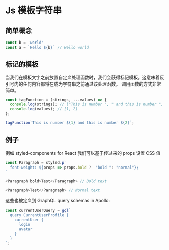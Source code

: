 # Js 模板字符串

## 简单概念

```javascript
const b = 'world'
const a = `Hello ${b}` // Hello world
```

## 标记的模板

当我们在模板文字之前放置自定义处理函数时，我们会获得标记模板。这意味着反引号内的任何内容都将在成为字符串之前通过该处理函数。 调用函数的方式非常简单。

```javascript
const tagFunction = (strings, ...values) => {
  console.log(strings); // ["This is number ", " and this is number ", ""]
  console.log(values); // [1, 2]
};

tagFunction`This is number ${1} and this is number ${2}`;
```

## 例子

例如 styled-components for React 我们可以基于传过来的 props 设置 CSS 值

```javascript
const Paragraph = styled.p`
  font-weight: ${props => props.bold ?  "bold ": "normal"};
`

<Paragraph bold>Test</Paragraph> // Bold text

<Paragraph>Test</Paragraph> // Normal text
```

这些也被定义到 GraphQL query schemas in Apollo:

```javascript
const currentUserQuery = gql`
  query CurrentUserProfile {
    currentUser {
      login
      avatar
    }
  }
`;
```
